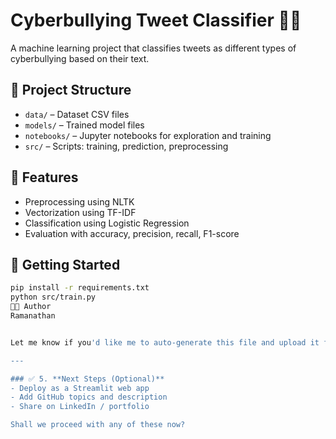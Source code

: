 # Cyberbullying Tweet Classifier 🚫💬

A machine learning project that classifies tweets as different types of cyberbullying based on their text.

## 📂 Project Structure

- `data/` – Dataset CSV files
- `models/` – Trained model files
- `notebooks/` – Jupyter notebooks for exploration and training
- `src/` – Scripts: training, prediction, preprocessing

## 📌 Features

- Preprocessing using NLTK
- Vectorization using TF-IDF
- Classification using Logistic Regression
- Evaluation with accuracy, precision, recall, F1-score

## 🚀 Getting Started

```bash
pip install -r requirements.txt
python src/train.py
👨‍💻 Author
Ramanathan


Let me know if you'd like me to auto-generate this file and upload it for you!

---

### ✅ 5. **Next Steps (Optional)**
- Deploy as a Streamlit web app
- Add GitHub topics and description
- Share on LinkedIn / portfolio

Shall we proceed with any of these now?
